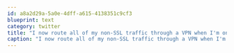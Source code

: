 ```yaml
---
id: a8a2d29a-5a0e-4dff-a615-4138351c9cf3
blueprint: text
category: twitter
title: "I now route all of my non-SSL traffic through a VPN when I'm on public wifi"
caption: "I now route all of my non-SSL traffic through a VPN when I'm on public wifi"
---
```

